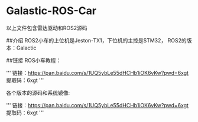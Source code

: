 # Galastic-ROS-Car
以上文件包含雷达驱动和ROS2源码

##介绍
ROS2小车的上位机是Jeston-TX1，下位机的主控是STM32，
ROS2的版本：Galactic

##链接
ROS小车教程：

'''
链接：https://pan.baidu.com/s/1UQ5ybLe55dHCHb1iOK6vKw?pwd=6xgt 
提取码：6xgt
'''

各个版本的源码和系统镜像:

'''
链接：https://pan.baidu.com/s/1UQ5ybLe55dHCHb1iOK6vKw?pwd=6xgt 
提取码：6xgt
'''

